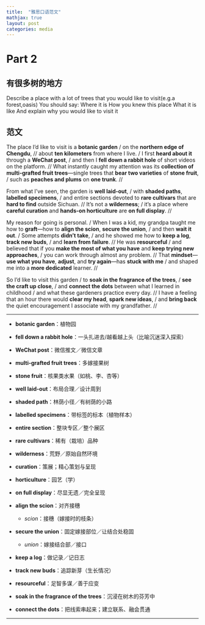 ```yaml
---
title:  "雅思口语范文"
mathjax: true
layout: post
categories: media
---
```


# Part 2

## 有很多树的地方
Describe a place with a lot of trees that you would like to visit(e.g.a forest,oasis)
You should say:
Where it is
How you knew this place
What it is like
And explain why you would like to visit it

## 范文
The place I’d like to visit is a **botanic garden** / on the **northern edge of Chengdu**, // about **ten kilometers** from where I live. / I first **heard about it** through a **WeChat post**, / and then I **fell down a rabbit hole** of short videos on the platform. // What instantly caught my attention was its **collection of multi-grafted fruit trees**—single trees that **bear two varieties** of **stone fruit**, / such as **peaches and plums** on **one trunk**. //

From what I’ve seen, the garden is **well laid-out**, / with **shaded paths**, **labelled specimens**, / and entire sections devoted to **rare cultivars** that are **hard to find** outside Sichuan. // It’s not a **wilderness**; / it’s a place where **careful curation** and **hands-on horticulture** are **on full display**. //

My reason for going is personal. / When I was a kid, my grandpa taught me how to **graft**—how to **align the scion**, **secure the union**, / and then **wait it out**. / Some attempts **didn’t take**, / and he showed me how to **keep a log**, **track new buds**, / and **learn from failure**. // He was **resourceful** / and believed that if you **make the most of what you have** and **keep trying new approaches**, / you can work through almost any problem. // That **mindset**—**use what you have**, **adjust**, and **try again**—has **stuck with me** / and shaped me into a **more dedicated** learner. //

So I’d like to visit this garden / to **soak in the fragrance of the trees**, / **see the craft up close**, / and **connect the dots** between what I learned in childhood / and what these gardeners practice every day. // I have a feeling that an hour there would **clear my head**, **spark new ideas**, / and **bring back** the quiet encouragement I associate with my grandfather. //

---

* **botanic garden**：植物园
* **fell down a rabbit hole**：一头扎进去/越看越上头（比喻沉迷深入探索）
* **WeChat post**：微信推文／微信文章
* **multi-grafted fruit trees**：多嫁接果树
* **stone fruit**：核果类水果（如桃、李、杏等）
* **well laid-out**：布局合理／设计周到
* **shaded path**：林荫小径／有树荫的小路
* **labelled specimens**：带标签的标本（植物样本）
* **entire section**：整块专区／整个展区
* **rare cultivars**：稀有（栽培）品种
* **wilderness**：荒野／原始自然环境
* **curation**：策展；精心策划与呈现
* **horticulture**：园艺（学）
* **on full display**：尽显无遗／完全呈现
* **align the scion**：对齐接穗

  * *scion*：接穗（嫁接时的枝条）
* **secure the union**：固定嫁接部位／让结合处稳固

  * *union*：嫁接结合部／接口
* **keep a log**：做记录／记日志
* **track new buds**：追踪新芽（生长情况）
* **resourceful**：足智多谋／善于应变
* **soak in the fragrance of the trees**：沉浸在树木的芬芳中
* **connect the dots**：把线索串起来；建立联系、融会贯通

---


